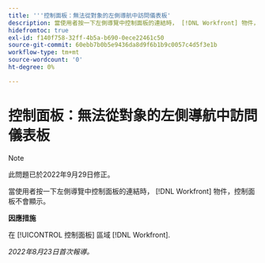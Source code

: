 ```yaml
---
title: '''控制面板：無法從對象的左側導航中訪問儀表板'
description: 當使用者按一下左側導覽中控制面板的連結時， [!DNL Workfront] 物件，控制面板不會顯示。
hidefromtoc: true
exl-id: f140f758-32ff-4b5a-b690-0ece22461c50
source-git-commit: 60ebb7b0b5e9436da8d9f6b1b9c0057c4d5f3e1b
workflow-type: tm+mt
source-wordcount: '0'
ht-degree: 0%

---
```


# 控制面板：無法從對象的左側導航中訪問儀表板

>[!NOTE]
>
>此問題已於2022年9月29日修正。

當使用者按一下左側導覽中控制面板的連結時， [!DNL Workfront] 物件，控制面板不會顯示。

**因應措施**

在 [!UICONTROL 控制面板] 區域 [!DNL Workfront].

_2022年8月23日首次報導。_
